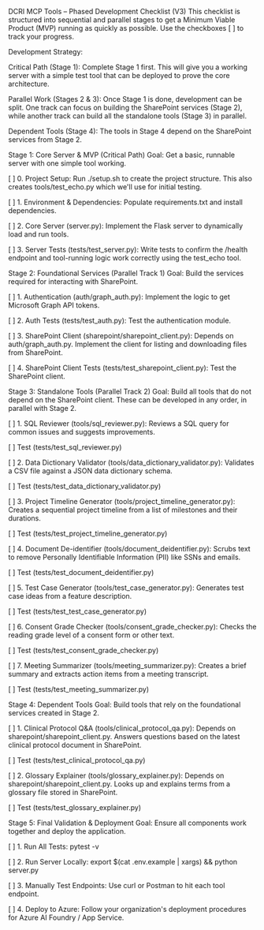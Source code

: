DCRI MCP Tools – Phased Development Checklist (V3)
This checklist is structured into sequential and parallel stages to get a Minimum Viable Product (MVP) running as quickly as possible. Use the checkboxes [ ] to track your progress.

Development Strategy:

Critical Path (Stage 1): Complete Stage 1 first. This will give you a working server with a simple test tool that can be deployed to prove the core architecture.

Parallel Work (Stages 2 & 3): Once Stage 1 is done, development can be split. One track can focus on building the SharePoint services (Stage 2), while another track can build all the standalone tools (Stage 3) in parallel.

Dependent Tools (Stage 4): The tools in Stage 4 depend on the SharePoint services from Stage 2.

Stage 1: Core Server & MVP (Critical Path)
Goal: Get a basic, runnable server with one simple tool working.

[ ] 0. Project Setup: Run ./setup.sh to create the project structure. This also creates tools/test_echo.py which we'll use for initial testing.

[ ] 1. Environment & Dependencies: Populate requirements.txt and install dependencies.

[ ] 2. Core Server (server.py): Implement the Flask server to dynamically load and run tools.

[ ] 3. Server Tests (tests/test_server.py): Write tests to confirm the /health endpoint and tool-running logic work correctly using the test_echo tool.

Stage 2: Foundational Services (Parallel Track 1)
Goal: Build the services required for interacting with SharePoint.

[ ] 1. Authentication (auth/graph_auth.py): Implement the logic to get Microsoft Graph API tokens.

[ ] 2. Auth Tests (tests/test_auth.py): Test the authentication module.

[ ] 3. SharePoint Client (sharepoint/sharepoint_client.py): Depends on auth/graph_auth.py. Implement the client for listing and downloading files from SharePoint.

[ ] 4. SharePoint Client Tests (tests/test_sharepoint_client.py): Test the SharePoint client.

Stage 3: Standalone Tools (Parallel Track 2)
Goal: Build all tools that do not depend on the SharePoint client. These can be developed in any order, in parallel with Stage 2.

[ ] 1. SQL Reviewer (tools/sql_reviewer.py): Reviews a SQL query for common issues and suggests improvements.

[ ] Test (tests/test_sql_reviewer.py)

[ ] 2. Data Dictionary Validator (tools/data_dictionary_validator.py): Validates a CSV file against a JSON data dictionary schema.

[ ] Test (tests/test_data_dictionary_validator.py)

[ ] 3. Project Timeline Generator (tools/project_timeline_generator.py): Creates a sequential project timeline from a list of milestones and their durations.

[ ] Test (tests/test_project_timeline_generator.py)

[ ] 4. Document De-identifier (tools/document_deidentifier.py): Scrubs text to remove Personally Identifiable Information (PII) like SSNs and emails.

[ ] Test (tests/test_document_deidentifier.py)

[ ] 5. Test Case Generator (tools/test_case_generator.py): Generates test case ideas from a feature description.

[ ] Test (tests/test_test_case_generator.py)

[ ] 6. Consent Grade Checker (tools/consent_grade_checker.py): Checks the reading grade level of a consent form or other text.

[ ] Test (tests/test_consent_grade_checker.py)

[ ] 7. Meeting Summarizer (tools/meeting_summarizer.py): Creates a brief summary and extracts action items from a meeting transcript.

[ ] Test (tests/test_meeting_summarizer.py)

Stage 4: Dependent Tools
Goal: Build tools that rely on the foundational services created in Stage 2.

[ ] 1. Clinical Protocol Q&A (tools/clinical_protocol_qa.py): Depends on sharepoint/sharepoint_client.py. Answers questions based on the latest clinical protocol document in SharePoint.

[ ] Test (tests/test_clinical_protocol_qa.py)

[ ] 2. Glossary Explainer (tools/glossary_explainer.py): Depends on sharepoint/sharepoint_client.py. Looks up and explains terms from a glossary file stored in SharePoint.

[ ] Test (tests/test_glossary_explainer.py)

Stage 5: Final Validation & Deployment
Goal: Ensure all components work together and deploy the application.

[ ] 1. Run All Tests: pytest -v

[ ] 2. Run Server Locally: export $(cat .env.example | xargs) && python server.py

[ ] 3. Manually Test Endpoints: Use curl or Postman to hit each tool endpoint.

[ ] 4. Deploy to Azure: Follow your organization's deployment procedures for Azure AI Foundry / App Service.